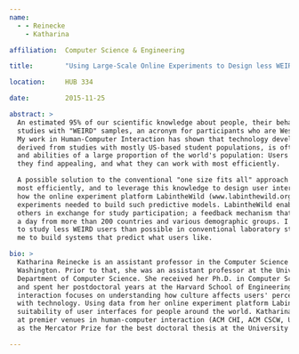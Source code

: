 ```yaml
---
name:
  - - Reinecke
    - Katharina

affiliation:  Computer Science & Engineering

title:        "Using Large-Scale Online Experiments to Design less WEIRD User Interfaces"

location:     HUB 334 

date:         2015-11-25

abstract: >
  An estimated 95% of our scientific knowledge about people, their behavior, perception, and preferences is based on 
  studies with "WEIRD" samples, an acronym for participants who are Western, Educated, Industrialized, Rich, and Democratic. 
  My work in Human-Computer Interaction has shown that technology developed for WEIRD users, based on knowledge that is 
  derived from studies with mostly US-based student populations, is often misaligned with the preferences, behaviors, 
  and abilities of a large proportion of the world's population: Users differ in how they perceive information, what 
  they find appealing, and what they can work with most efficiently. 

  A possible solution to the conventional "one size fits all" approach is to predict what a user likes and works with 
  most efficiently, and to leverage this knowledge to design user interfaces accordingly. In this talk, I will show
  how the online experiment platform LabintheWild (www.labinthewild.org) has enabled me to conduct large-scale behavioral
  experiments needed to build such predictive models. LabintheWild enables participants to compare themselves to 
  others in exchange for study participation; a feedback mechanism that has attracted an average of 1,000 participants
  a day from more than 200 countries and various demographic groups. I show how LabintheWild experiments have enabled me
  to study less WEIRD users than possible in conventional laboratory studies, and how the results of these studies allowed
  me to build systems that predict what users like. 

bio: >
  Katharina Reinecke is an assistant professor in the Computer Science & Engineering department at the University of 
  Washington. Prior to that, she was an assistant professor at the University of Michigan School of Information and the 
  Department of Computer Science. She received her Ph.D. in Computer Science from the University of Zurich, Switzerland,
  and spent her postdoctoral years at the Harvard School of Engineering and Applied Sciences. Her research in human-computer
  interaction focuses on understanding how culture affects users' perception, behavior, and preferences when interacting
  with technology. Using data from her online experiment platform LabintheWild.org, she builds systems that predict the
  suitability of user interfaces for people around the world. Katharina has received Best Paper awards and nominations
  at premier venues in human-computer interaction (ACM CHI, ACM CSCW, UMAP), a Google Research Faculty award, as well
  as the Mercator Prize for the best doctoral thesis at the University of Zurich in 2011.  

---
```

